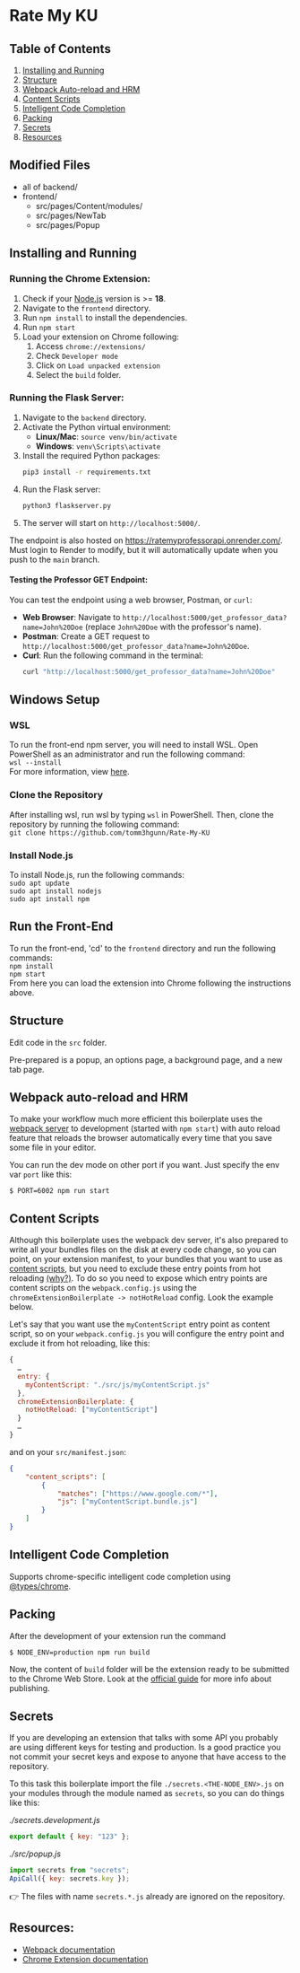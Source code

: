 # Rate My KU

## Table of Contents

1. [Installing and Running](#installing-and-running)
2. [Structure](#structure)
3. [Webpack Auto-reload and HRM](#webpack-auto-reload-and-hrm)
4. [Content Scripts](#content-scripts)
5. [Intelligent Code Completion](#intelligent-code-completion)
6. [Packing](#packing)
7. [Secrets](#secrets)
8. [Resources](#resources)

## Modified Files

-   all of backend/
-   frontend/
    -   src/pages/Content/modules/
    -   src/pages/NewTab
    -   src/pages/Popup

## Installing and Running

### Running the Chrome Extension:

1. Check if your [Node.js](https://nodejs.org/) version is >= **18**.
2. Navigate to the `frontend` directory.
3. Run `npm install` to install the dependencies.
4. Run `npm start`
5. Load your extension on Chrome following:
    1. Access `chrome://extensions/`
    2. Check `Developer mode`
    3. Click on `Load unpacked extension`
    4. Select the `build` folder.

### Running the Flask Server:

1. Navigate to the `backend` directory.
2. Activate the Python virtual environment:
    - **Linux/Mac**: `source venv/bin/activate`
    - **Windows**: `venv\Scripts\activate`
3. Install the required Python packages:
    ```bash
    pip3 install -r requirements.txt
    ```
4. Run the Flask server:
    ```bash
    python3 flaskserver.py
    ```
5. The server will start on `http://localhost:5000/`.

The endpoint is also hosted on https://ratemyprofessorapi.onrender.com/. Must login to Render to modify, but it will automatically update when you push to the `main` branch.

#### Testing the Professor GET Endpoint:

You can test the endpoint using a web browser, Postman, or `curl`:

-   **Web Browser**: Navigate to `http://localhost:5000/get_professor_data?name=John%20Doe` (replace `John%20Doe` with the professor's name).
-   **Postman**: Create a GET request to `http://localhost:5000/get_professor_data?name=John%20Doe`.
-   **Curl**: Run the following command in the terminal:
    ```bash
    curl "http://localhost:5000/get_professor_data?name=John%20Doe"
    ```

## Windows Setup

### WSL

To run the front-end npm server, you will need to install WSL. Open PowerShell as an administrator and run the following command:  
`wsl --install`  
For more information, view [here](https://learn.microsoft.com/en-us/windows/wsl/setup/environment).

### Clone the Repository

After installing wsl, run wsl by typing `wsl` in PowerShell. Then, clone the repository by running the following command:  
`git clone https://github.com/tomm3hgunn/Rate-My-KU`

### Install Node.js

To install Node.js, run the following commands:  
`sudo apt update`  
`sudo apt install nodejs`  
`sudo apt install npm`

## Run the Front-End

To run the front-end, 'cd' to the `frontend` directory and run the following commands:  
`npm install`  
`npm start`  
From here you can load the extension into Chrome following the instructions above.

## Structure

Edit code in the `src` folder.

Pre-prepared is a popup, an options page, a background page, and a new tab page.

## Webpack auto-reload and HRM

To make your workflow much more efficient this boilerplate uses the [webpack server](https://webpack.github.io/docs/webpack-dev-server.html) to development (started with `npm start`) with auto reload feature that reloads the browser automatically every time that you save some file in your editor.

You can run the dev mode on other port if you want. Just specify the env var `port` like this:

```
$ PORT=6002 npm run start
```

## Content Scripts

Although this boilerplate uses the webpack dev server, it's also prepared to write all your bundles files on the disk at every code change, so you can point, on your extension manifest, to your bundles that you want to use as [content scripts](https://developer.chrome.com/extensions/content_scripts), but you need to exclude these entry points from hot reloading [(why?)](https://github.com/samuelsimoes/chrome-extension-webpack-boilerplate/issues/4#issuecomment-261788690). To do so you need to expose which entry points are content scripts on the `webpack.config.js` using the `chromeExtensionBoilerplate -> notHotReload` config. Look the example below.

Let's say that you want use the `myContentScript` entry point as content script, so on your `webpack.config.js` you will configure the entry point and exclude it from hot reloading, like this:

```js
{
  …
  entry: {
    myContentScript: "./src/js/myContentScript.js"
  },
  chromeExtensionBoilerplate: {
    notHotReload: ["myContentScript"]
  }
  …
}
```

and on your `src/manifest.json`:

```json
{
    "content_scripts": [
        {
            "matches": ["https://www.google.com/*"],
            "js": ["myContentScript.bundle.js"]
        }
    ]
}
```

## Intelligent Code Completion

Supports chrome-specific intelligent code completion using [@types/chrome](https://www.npmjs.com/package/@types/chrome).

## Packing

After the development of your extension run the command

```
$ NODE_ENV=production npm run build
```

Now, the content of `build` folder will be the extension ready to be submitted to the Chrome Web Store. Look at the [official guide](https://developer.chrome.com/webstore/publish) for more info about publishing.

## Secrets

If you are developing an extension that talks with some API you probably are using different keys for testing and production. Is a good practice you not commit your secret keys and expose to anyone that have access to the repository.

To this task this boilerplate import the file `./secrets.<THE-NODE_ENV>.js` on your modules through the module named as `secrets`, so you can do things like this:

_./secrets.development.js_

```js
export default { key: "123" };
```

_./src/popup.js_

```js
import secrets from "secrets";
ApiCall({ key: secrets.key });
```

:point_right: The files with name `secrets.*.js` already are ignored on the repository.

## Resources:

-   [Webpack documentation](https://webpack.js.org/concepts/)
-   [Chrome Extension documentation](https://developer.chrome.com/extensions/getstarted)
